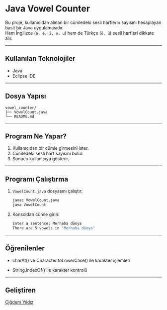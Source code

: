 # Java Vowel Counter

Bu proje, kullanıcıdan alınan bir cümledeki sesli harflerin sayısını hesaplayan basit bir Java uygulamasıdır.  
Hem İngilizce (`a, e, i, o, u`) hem de Türkçe (`ö, ü`) sesli harfleri dikkate alır.

---

## Kullanılan Teknolojiler

- Java
- Eclipse IDE

---

## Dosya Yapısı
```
vowel_counter/
├── VowelCount.java
└── README.md
```

---

## Program Ne Yapar?

1. Kullanıcıdan bir cümle girmesini ister.
2. Cümledeki sesli harf sayısını bulur.
3. Sonucu kullanıcıya gösterir.

---

## Programı Çalıştırma

1. `VowelCount.java` dosyasını çalıştır:
   ```bash
   javac VowelCount.java
   java VowelCount

2. Konsoldan cümle girin:
   ```bash
   Enter a sentence: Merhaba dünya
   There are 5 vowels in "Merhaba dünya"

---

## Öğrenilenler

- charAt() ve Character.toLowerCase() ile karakter işlemleri

- String.indexOf() ile karakter kontrolü

---

## Geliştiren

[Çiğdem Yıldız](https://github.com/Cigdem-Yildiz)
